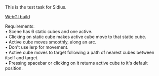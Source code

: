 This is the test task for Sidius.

[WebGl build](https://kiirusha95.itch.io/sidustest)

Requirements:  
• Scene has 6 static cubes and one active.  
• Clicking on static cube makes active cube move to that static cube.  
• Active cube moves smoothly, along an arc.  
• Don't use lerp for movement.  
• Active cube moves to target following a path of nearest cubes between itself and target.  
• Pressing spacebar or clicking on it returns active cube to it's default position.  
